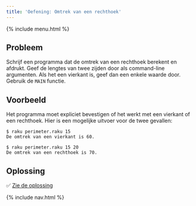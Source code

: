 ```yaml
---
title: 'Oefening: Omtrek van een rechthoek'
---
```


{% include menu.html %}

## Probleem

Schrijf een programma dat de omtrek van een rechthoek berekent en afdrukt. Geef de lengtes van twee zijden door als command-line argumenten. Als het een vierkant is, geef dan een enkele waarde door. Gebruik de `MAIN` functie.

## Voorbeeld

Het programma moet expliciet bevestigen of het werkt met een vierkant of een rechthoek. Hier is een mogelijke uitvoer voor de twee gevallen:

```console
$ raku perimeter.raku 15
De omtrek van een vierkant is 60.

$ raku perimeter.raku 15 20
De omtrek van een rechthoek is 70.
```

## Oplossing

✅ [Zie de oplossing](solution)

{% include nav.html %}